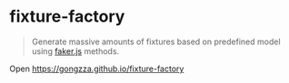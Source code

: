 # fixture-factory

> Generate massive amounts of fixtures based on predefined model using [faker.js](https://github.com/marak/Faker.js) methods.

Open https://gongzza.github.io/fixture-factory
